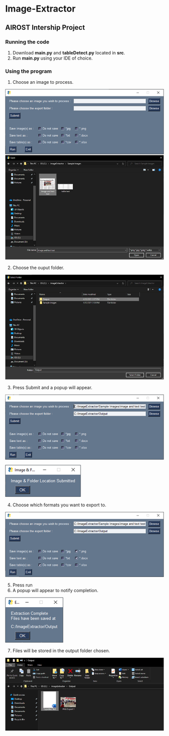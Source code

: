 # Image-Extractor

## AIROST Intership Project

### Running the code

1. Download **main.py** and **tableDetect.py** located in **src**.
2. Run **main.py** using your IDE of choice.

### Using the program

1. Choose an image to process.

![alt text](https://github.com/AmmarJ23/Image-Extractor/blob/main/misc/1.png)
![alt text](https://github.com/AmmarJ23/Image-Extractor/blob/main/misc/2.png)

2. Choose the ouput folder.

![alt text](https://github.com/AmmarJ23/Image-Extractor/blob/main/misc/3.png)

3. Press Submit and a popup will appear.

![alt text](https://github.com/AmmarJ23/Image-Extractor/blob/main/misc/4.png)

![alt text](https://github.com/AmmarJ23/Image-Extractor/blob/main/misc/5.png)

4. Choose which formats you want to export to.

![alt text](https://github.com/AmmarJ23/Image-Extractor/blob/main/misc/6.png)

5. Press run
6. A popup will appear to notify completion.

![alt text](https://github.com/AmmarJ23/Image-Extractor/blob/main/misc/7.png)

7. Files will be stored in the output folder chosen.

![alt text](https://github.com/AmmarJ23/Image-Extractor/blob/main/misc/8.png)
